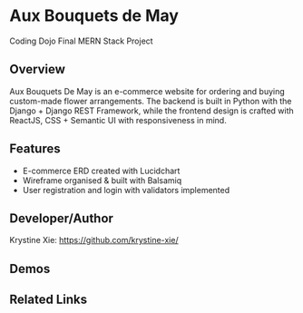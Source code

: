 # Aux Bouquets de May
Coding Dojo Final MERN Stack Project

## Overview
  Aux Bouquets De May is an e-commerce website for ordering and buying custom-made flower arrangements. The backend is built in Python with the Django + Django REST Framework, while the frontend design is crafted with ReactJS, CSS + Semantic UI with responsiveness in mind.
  
## Features
  * E-commerce ERD created with Lucidchart
  * Wireframe organised & built with Balsamiq
  * User registration and login with validators implemented

## Developer/Author
Krystine Xie: https://github.com/krystine-xie/

## Demos

## Related Links

